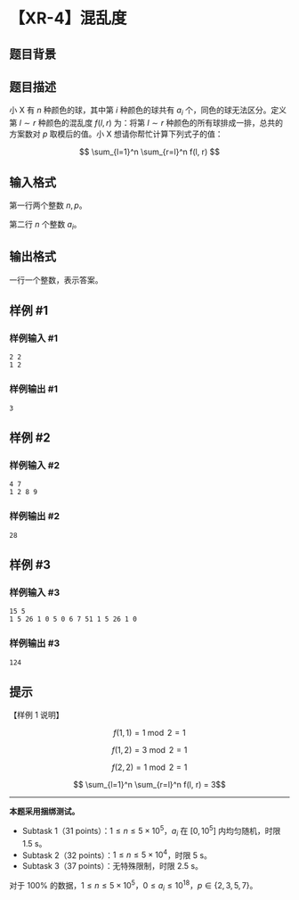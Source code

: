 # 【XR-4】混乱度

## 题目背景



## 题目描述

小 X 有 $n$ 种颜色的球，其中第 $i$ 种颜色的球共有 $a_i$ 个，同色的球无法区分。定义第 $l \sim r$ 种颜色的混乱度 $f(l, r)$ 为：将第 $l \sim r$ 种颜色的所有球排成一排，总共的方案数对 $p$ 取模后的值。小 X 想请你帮忙计算下列式子的值：

$$ \sum_{l=1}^n \sum_{r=l}^n f(l, r) $$

## 输入格式

第一行两个整数 $n, p$。

第二行 $n$ 个整数 $a_i$。


## 输出格式

一行一个整数，表示答案。

## 样例 #1

### 样例输入 #1
```
2 2
1 2
```

### 样例输出 #1

```
3
```

## 样例 #2

### 样例输入 #2
```
4 7
1 2 8 9
```

### 样例输出 #2

```
28
```

## 样例 #3

### 样例输入 #3
```
15 5
1 5 26 1 0 5 0 6 7 51 1 5 26 1 0
```

### 样例输出 #3

```
124
```

## 提示

【样例 1 说明】

$$f(1,1) = 1 \bmod 2 = 1$$

$$f(1,2) = 3 \bmod 2 = 1$$

$$f(2,2) = 1 \bmod 2 = 1$$

$$ \sum_{l=1}^n \sum_{r=l}^n f(l, r)  = 3$$

---

**本题采用捆绑测试。**

- Subtask 1（31 points）：$1 \le n \le 5 \times 10^5$，$a_i$ 在 $[0, 10^5]$ 内均匀随机，时限 $1.5 \text{ s}$。
- Subtask 2（32 points）：$1 \le n \le 5 \times 10^4$，时限 $5 \text{ s}$。
- Subtask 3（37 points）：无特殊限制，时限 $2.5 \text{ s}$。

对于 $100\%$ 的数据，$1 \le n \le 5 \times 10^5$，$0 \le a_i \le 10^{18}$，$p \in \{2,3,5,7\}$。
